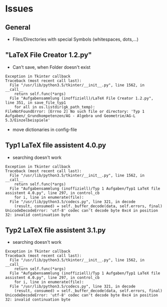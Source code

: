 # Issues

## General
- Files/Directories with special Symbols (whitespaces, dots,...)

## "LaTeX File Creator 1.2.py"
- Can't save, when Folder doesn't exist
```
Exception in Tkinter callback
Traceback (most recent call last):
  File "/usr/lib/python3.5/tkinter/__init__.py", line 1562, in __call__
    return self.func(*args)
  File "Aufgabensammlung (inoffiziell)/LaTeX File Creator 1.2.py", line 351, in save_file_typ1
    for all in os.listdir(gk_path_temp):
FileNotFoundError: [Errno 2] No such file or directory: 'Typ 1 Aufgaben/_Grundkompetenzen/AG - Algebra und Geometrie/AG-L 5.3/Einzelbeispiele'
```

- move dictionaries in config-file

## Typ1 LaTeX file assistent 4.0.py
- searching doesn't work
```
Exception in Tkinter callback
Traceback (most recent call last):
  File "/usr/lib/python3.5/tkinter/__init__.py", line 1562, in __call__
    return self.func(*args)
  File "Aufgabensammlung (inoffiziell)/Typ 1 Aufgaben/Typ1 LaTeX file assistent 4.0.py", line 297, in control_cb
    for i, line in enumerate(file):
  File "/usr/lib/python3.5/codecs.py", line 321, in decode
    (result, consumed) = self._buffer_decode(data, self.errors, final)
UnicodeDecodeError: 'utf-8' codec can't decode byte 0xc4 in position 32: invalid continuation byte
```

## Typ2 LaTeX file assistent 3.1.py
- searching doesn't work
```
Exception in Tkinter callback
Traceback (most recent call last):
  File "/usr/lib/python3.5/tkinter/__init__.py", line 1562, in __call__
    return self.func(*args)
  File "Aufgabensammlung (inoffiziell)/Typ 1 Aufgaben/Typ1 LaTeX file assistent 4.0.py", line 297, in control_cb
    for i, line in enumerate(file):
  File "/usr/lib/python3.5/codecs.py", line 321, in decode
    (result, consumed) = self._buffer_decode(data, self.errors, final)
UnicodeDecodeError: 'utf-8' codec can't decode byte 0xc4 in position 32: invalid continuation byte
```
